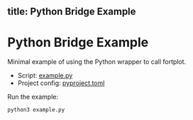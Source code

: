 title: Python Bridge Example
---

# Python Bridge Example

Minimal example of using the Python wrapper to call fortplot.

- Script: [example.py](example.py)
- Project config: [pyproject.toml](pyproject.toml)

Run the example:

```sh
python3 example.py
```

